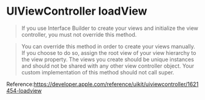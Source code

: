 # UIViewController loadView

> If you use Interface Builder to create your views and initialize the view controller, you must not override this method.

>You can override this method in order to create your views manually. If you choose to do so, assign the root view of your view hierarchy to the view property. The views you create should be unique instances and should not be shared with any other view controller object. Your custom implementation of this method should not call super.

Reference:https://developer.apple.com/reference/uikit/uiviewcontroller/1621454-loadview
